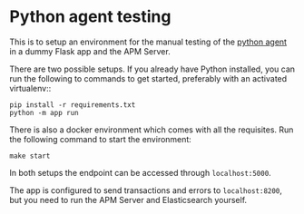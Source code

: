 # Python agent testing

This is to setup an environment for the manual testing of the [python agent](https://github.com/elastic/apm-agent-python) in a dummy Flask app and the APM Server.

There are two possible setups. If you already have Python installed, you can run the following to commands to get started, preferably with an activated virtualenv::

```
pip install -r requirements.txt
python -m app run
```

There is also a docker environment which comes with all the requisites. Run the following command to start the environment:

```
make start
```

In both setups the endpoint can be accessed through `localhost:5000`.

The app is configured to send transactions and errors to `localhost:8200`, but you need to run the APM Server and Elasticsearch yourself.
